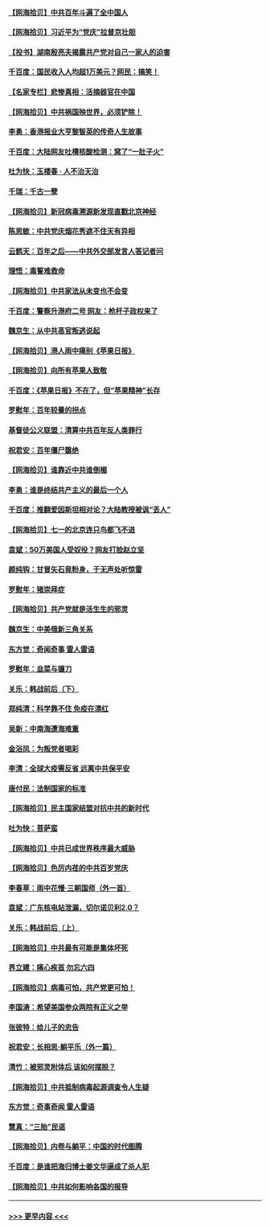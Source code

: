#### [【网海拾贝】中共百年斗遍了全中国人](../pages/nsc993/n13060020.md?t=07021202) 
#### [【网海拾贝】习近平为“党庆”拉普京壮胆](../pages/nsc993/n13057781.md?t=07021202) 
#### [【投书】湖南殷亮夫揭露共产党对自己一家人的迫害](../pages/nsc993/n13057744.md?t=07021202) 
#### [千百度：国民收入人均超1万美元？网民：搞笑！](../pages/nsc993/n13057692.md?t=07021202) 
#### [【名家专栏】悲惨真相：活摘器官在中国](../pages/nsc993/n13056611.md?t=07021202) 
#### [【网海拾贝】中共祸国殃世界，必须铲除！](../pages/nsc993/n13056011.md?t=07021202) 
#### [李勇：香港报业大亨黎智英的传奇人生故事](../pages/nsc993/n13055258.md?t=07021202) 
#### [千百度：大陆网友吐槽核酸检测：窝了“一肚子火”](../pages/nsc993/n13055194.md?t=07021202) 
#### [吐为快：玉楼春 · 人不治天治](../pages/nsc993/n13054028.md?t=07021202) 
#### [千瑞：千古一孽](../pages/nsc993/n13054016.md?t=07021202) 
#### [【网海拾贝】新冠病毒溯源新发现直戳北京神经](../pages/nsc993/n13052425.md?t=07021202) 
#### [陈思敏：中共党庆烟花秀遮不住天有异相](../pages/nsc993/n13052020.md?t=07021202) 
#### [云鹤天：百年之后——中共外交部发言人答记者问](../pages/nsc993/n13051604.md?t=07021202) 
#### [理悟：毒誓难救命](../pages/nsc993/n13051601.md?t=07021202) 
#### [【网海拾贝】中共家法从未变也不会变](../pages/nsc993/n13050366.md?t=07021202) 
#### [千百度：警察升港府二号 网友：枪杆子政权来了](../pages/nsc993/n13050261.md?t=07021202) 
#### [魏京生：从中共高官叛逃说起](../pages/nsc993/n13048997.md?t=07021202) 
#### [【网海拾贝】港人雨中痛别《苹果日报》](../pages/nsc993/n13048941.md?t=07021202) 
#### [【网海拾贝】向所有苹果人致敬](../pages/nsc993/n13046795.md?t=07021202) 
#### [千百度：《苹果日报》不在了，但“苹果精神”长存](../pages/nsc993/n13046703.md?t=07021202) 
#### [罗慰年：百年较量的拐点](../pages/nsc993/n13046542.md?t=07021202) 
#### [基督徒公义联盟：清算中共百年反人类罪行](../pages/nsc993/n13046499.md?t=07021202) 
#### [祝君安：百年僵尸罄绝](../pages/nsc993/n13045595.md?t=07021202) 
#### [【网海拾贝】谁靠近中共谁倒楣](../pages/nsc993/n13044667.md?t=07021202) 
#### [李勇：谁是终结共产主义的最后一个人](../pages/nsc993/n13044397.md?t=07021202) 
#### [千百度：推翻爱因斯坦相对论？大陆教授被讽“丢人”](../pages/nsc993/n13043908.md?t=07021202) 
#### [【网海拾贝】七一的北京连只鸟都飞不进](../pages/nsc993/n13041377.md?t=07021202) 
#### [袁斌：50万美国人受奴役？网友打脸赵立坚](../pages/nsc993/n13041330.md?t=07021202) 
#### [颜纯钩：甘冒矢石竟粉身，于无声处听惊雷](../pages/nsc993/n13041140.md?t=07021202) 
#### [罗慰年：猪崇拜症](../pages/nsc993/n13041071.md?t=07021202) 
#### [【网海拾贝】共产党就是活生生的邪灵](../pages/nsc993/n13036627.md?t=07021202) 
#### [魏京生：中美俄新三角关系](../pages/nsc993/n13035986.md?t=07021202) 
#### [东方觉：奇闻奇事 雷人雷语](../pages/nsc993/n13035878.md?t=07021202) 
#### [罗慰年：韭菜与镰刀](../pages/nsc993/n13034374.md?t=07021202) 
#### [关乐：韩战前后（下）](../pages/nsc993/n13034113.md?t=07021202) 
#### [郑纯清：科学靠不住 免疫在漂红](../pages/nsc993/n13034093.md?t=07021202) 
#### [吴新：中南海遭海难重](../pages/nsc993/n13034084.md?t=07021202) 
#### [金浴凤：为叛党者喝彩](../pages/nsc993/n13034058.md?t=07021202) 
#### [李清：全球大疫需反省 远离中共保平安](../pages/nsc993/n13033784.md?t=07021202) 
#### [唐付民：法制国家的标准](../pages/nsc993/n13032944.md?t=07021202) 
#### [【网海拾贝】民主国家结盟对抗中共的新时代](../pages/nsc993/n13031717.md?t=07021202) 
#### [吐为快：菩萨蛮](../pages/nsc993/n13030033.md?t=07021202) 
#### [【网海拾贝】中共已成世界秩序最大威胁](../pages/nsc993/n13028138.md?t=07021202) 
#### [【网海拾贝】色厉内荏的中共百岁党庆](../pages/nsc993/n13025582.md?t=07021202) 
#### [李春草：雨中花慢‧三朝国师（外一首）](../pages/nsc993/n13025567.md?t=07021202) 
#### [袁斌：广东核电站泄漏，切尔诺贝利2.0？](../pages/nsc993/n13025475.md?t=07021202) 
#### [关乐：韩战前后（上）](../pages/nsc993/n13025387.md?t=07021202) 
#### [【网海拾贝】中共最有可能是集体坏死](../pages/nsc993/n13023101.md?t=07021202) 
#### [界立建：痛心疾首 勿忘六四](../pages/nsc993/n13022339.md?t=07021202) 
#### [【网海拾贝】病毒可怕，共产党更可怕！](../pages/nsc993/n13020728.md?t=07021202) 
#### [李国涛：希望美国参众两院有正义之举](../pages/nsc993/n13020674.md?t=07021202) 
#### [张彼特：给儿子的忠告](../pages/nsc993/n13018934.md?t=07021202) 
#### [祝君安：长相思‧躺平乐（外一篇）](../pages/nsc993/n13018923.md?t=07021202) 
#### [清竹：被邪灵附体后 该如何摆脱？](../pages/nsc993/n13018877.md?t=07021202) 
#### [【网海拾贝】中共抵制病毒起源调查令人生疑](../pages/nsc993/n13017785.md?t=07021202) 
#### [东方觉：奇事奇闻 雷人雷语](../pages/nsc993/n13017577.md?t=07021202) 
#### [慧真：“三胎”民谣](../pages/nsc993/n13017394.md?t=07021202) 
#### [【网海拾贝】内卷与躺平：中国的时代图腾](../pages/nsc993/n13016128.md?t=07021202) 
#### [千百度：是谁把海归博士姜文华逼成了杀人犯](../pages/nsc993/n13015218.md?t=07021202) 
#### [【网海拾贝】中共如何影响各国的报导](../pages/nsc993/n13012599.md?t=07021202) 

----
#### [ >>> 更早内容 <<< ](../indexes/nsc993-earlier.md)
